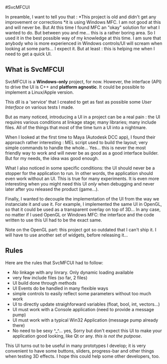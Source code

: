 #SvcMFCUI

In preamble, I want to tell you that :
*This project is old and didn't get any improvement or corrections
*it is using Windows MFC. I am not good at this and will never be. But At this time I found MFC an "okay" solution for what I wanted to do. But between you and me... this is a rather boring area. So I used it in the best possible way of my knowledge at this time. I am sure that anybody who is more experienced in Windows controls/UI will scream when looking at some parts... I expect it. But at least : this is helping me when I need to get a quick UI.

## What is SvcMFCUI

SvcMFCUI is a **Windows-only** project, for now. However, the interface (API) to drive the UI is C++ and **platform agnostic**. It could be possible to implement a Linux/Apple version.

This dll is a 'service' that I created to get as fast as possible some *User Interface* on various tests I made.

But as many noticed, introducing a UI in a project can be a real pain : the UI requires various conditions at linkage stage; many libraries; many include files. All of the things that most of the time turn a UI into a nightmare.

When I looked at the first time to Maya (Autodesk DCC app), I found their approach rather interesting : MEL script used to build the layout; very simple commands to handle the whole...
Yes... this is never the most friendly way to work and will never be as good as a good interface builder. But for my needs, the idea was good enough.

What I also noticed in some specific conditions: the UI should never be a stopper for the application to run. In other words, the application should even work without an UI. This is true for many experiments. It is even more interesting when you might need this UI *only* when debugging and never later after you released the product (game...).

Finally, I wanted to decouple the implementation of the UI from the way we instanciate it and use it.
For example, I implemented the same UI in OpenGL, so that it could be used as a transparent overlay on top of 3D... In any case, no matter if I used OpenGL or Windows MFC: the interface and the code written to use this UI had to be the exact same.

Note on the OpenGL part: this project got so outdated that I can't ship it. I will have to use another set of widgets, before releasing it...

## Rules
Here are the rules that SvcMFCUI had to follow:
* *No* linkage with any linrary. Only dynamic loading available
* very few include files (so far, 2 files)
* UI build done through methods
* UI Events do be handled in many flexible ways
* simple controls to easily reflect some parameters without too much work
* UI to directly update straighforward variables (float, bool, int, vectors...)
* UI must work with a Console application (need to provide a message pump)
* UI must work with a typical Win32 Application (message pump already there)
* No need to be sexy ^_^... yes, Sorry but don't expect this UI to make your application good looking, like Qt or any. *this is not the putpose*.

This UI turns out to be useful in many prototypes I develop; it is very convenient to have some buttons, sliders, progress-bar and other things when testing 3D effects.
I hope this could help some other developers, too.

